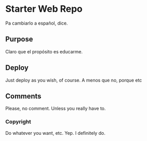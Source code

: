 # Starter Web Repo

Pa cambiarlo a español, dice.

## Purpose

Claro que el propósito es educarme.

## Deploy

Just deploy as you wish, of course. A menos que no, porque etc

## Comments

Please, no comment. Unless you really have to.

### Copyright

Do whatever you want, etc. Yep. I definitely do.
